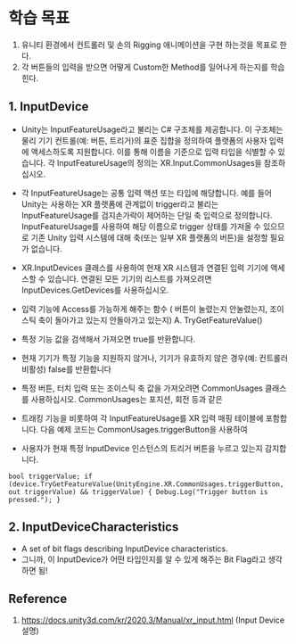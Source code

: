 # 학습 목표
1. 유니티 환경에서 컨트롤러 및 손의 Rigging 애니메이션을 구현 하는것을 목표로 한다.
2. 각 버튼들의 입력을 받으면 어떻게 Custom한 Method를 일어나게 하는지를 학습힌다. 

## 1. InputDevice 
- Unity는 InputFeatureUsage라고 불리는 C# 구조체를 제공합니다. 이 구조체는 물리 기기 컨트롤(예: 버튼, 트리거)의 표준 집합을 정의하여 
플랫폼의 사용자 입력에 액세스하도록 지원합니다. 이를 통해 이름을 기준으로 입력 타입을 식별할 수 있습니다. 각 InputFeatureUsage의 정의는 
XR.Input.CommonUsages을 참조하십시오.


- 각 InputFeatureUsage는 공통 입력 액션 또는 타입에 해당합니다. 예를 들어 Unity는 사용하는 XR 플랫폼에 관계없이 trigger라고 불리는
InputFeatureUsage를 검지손가락이 제어하는 단일 축 입력으로 정의합니다. InputFeatureUsage를 사용하여 해당 이름으로 trigger 상태를 
가져올 수 있으므로 기존 Unity 입력 시스템에 대해 축(또는 일부 XR 플랫폼의 버튼)을 설정할 필요가 없습니다.

- XR.InputDevices 클래스를 사용하여 현재 XR 시스템과 연결된 입력 기기에 액세스할 수 있습니다. 연결된 모든 기기의 리스트를 가져오려면 
 InputDevices.GetDevices를 사용하십시오.

- 입력 기능에 Access를 가능하게 해주는 함수 ( 버튼이 눌렸는지 안눌렸는지, 조이스틱 축이 돌아가고 있는지 안돌아가고 있는지) 
A. TryGetFeatureValue()
- 특정 기능 값을 검색해서 가져오면 true를 반환합니다.
- 현재 기기가 특정 기능을 지원하지 않거나, 기기가 유효하지 않은 경우(예: 컨트롤러 비활성) false를 반환합니다
- 특정 버튼, 터치 입력 또는 조이스틱 축 값을 가져오려면 CommonUsages 클래스를 사용하십시오. CommonUsages는 포지션, 회전 등과 같은 
- 트래킹 기능을 비롯하여 각 InputFeatureUsage를 XR 입력 매핑 테이블에 포함합니다. 다음 예제 코드는 CommonUsages.triggerButton을 사용하여 
- 사용자가 현재 특정 InputDevice 인스턴스의 트리거 버튼을 누르고 있는지 감지합니다.


`
bool triggerValue;
if (device.TryGetFeatureValue(UnityEngine.XR.CommonUsages.triggerButton, out triggerValue) && triggerValue)
{
    Debug.Log("Trigger button is pressed.");
}
`

## 2. InputDeviceCharacteristics 
- A set of bit flags describing InputDevice characteristics.
- 그니까, 이 InputDevice가 어떤 타입인지를 알 수 있게 해주는 Bit Flag라고 생각하면 됨!

## Reference 
1. https://docs.unity3d.com/kr/2020.3/Manual/xr_input.html (Input Device 설명) 

